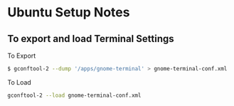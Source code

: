 # Ubuntu Setup Notes

## To export and load Terminal Settings
To Export
```bash
$ gconftool-2 --dump '/apps/gnome-terminal' > gnome-terminal-conf.xml
```
To Load
```bash
gconftool-2 --load gnome-terminal-conf.xml
```
